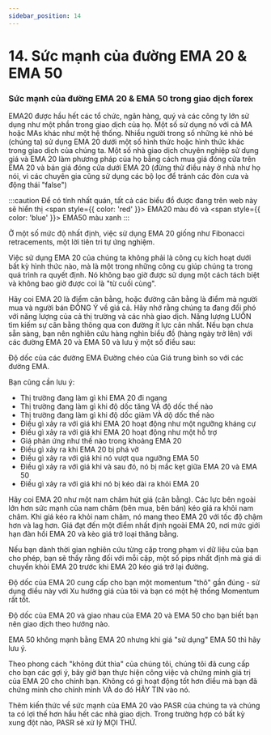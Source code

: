 ```yaml
---
sidebar_position: 14
---
```

# 14. Sức mạnh của đường EMA 20 & EMA 50
### Sức mạnh của đường EMA 20 & EMA 50 trong giao dịch forex
EMA20 được hầu hết các tổ chức, ngân hàng, quý và các công ty lớn sử dụng như một phần trong giao dịch của họ. Một số sử dụng nó với cả MA hoặc MAs khác như một hệ thống. Nhiều người trong số những kẻ nhỏ bé (chúng ta) sử dụng EMA 20 dưới một số hình thức hoặc hình thức khác trong giao dịch của chúng ta. 
Một số nhà giao dịch chuyên nghiệp sử dụng giá và EMA 20 làm phương pháp của họ bằng cách mua giá đóng cửa trên EMA 20 và bán giá đóng cửa dưới EMA 20 (đừng thử điều này ở nhà như họ nói, vì các chuyên gia cũng sử dụng các bộ lọc để tránh các đòn cưa và động thái "false")

:::caution
Để có tính nhất quán, tất cả các biểu đồ được đang trên web này sẽ hiển thị <span style={{ color: 'red' }}> EMA20 màu đỏ </span> và <span style={{ color: 'blue' }}> EMA50 màu xanh </span>
:::

Ở một số mức độ nhất định, việc sử dụng EMA 20 giống như Fibonacci retracements, một lời tiên tri tự ứng nghiệm.

Việc sử dụng EMA 20 của chúng ta không phải là công cụ kích hoạt dưới bất kỳ hình thức nào, mà là một trong những công cụ giúp chúng ta trong quá trình ra quyết định. Nó không bao giờ được sử dụng một cách tách biệt và không bao giờ được coi là "từ cuối cùng".

Hãy coi EMA 20 là điểm cân bằng, hoặc đường cân bằng là điểm mà người mua và người bán ĐỒNG Ý về giá cả.
Hãy nhớ rằng chúng ta đang đối phó với năng lượng của cả thị trường và các nhà giao dịch. Năng lượng LUÔN tìm kiếm sự cân bằng thông qua con đường ít lực cản nhất. Nếu bạn chưa sẵn sàng, bạn nên nghiên cứu hàng nghìn biểu đồ (hàng ngày trở lên) với các đường EMA 20 và EMA 50 và lưu ý một số điều sau:

Độ dốc của các đường EMA Đường chéo của Giá trung bình so với các đường EMA.

Bạn cũng cần lưu ý:

- Thị trường đang làm gì khi EMA 20 đi ngang
- Thị trường đang làm gì khi độ dốc tăng VÀ độ dốc thế nào
- Thị trường đang làm gì khi độ dốc giảm VÀ dộ dốc thế nào
- Điều gì xảy ra với giá khi EMA 20 hoạt động như một ngưỡng kháng cự
- Điều gì xảy ra với giá khi EMA 20 hoạt động như một hỗ trợ 
- Giá phản ứng như thế nào trong khoảng EMA 20
- Điều gì xảy ra khi EMA 20 bị phá vỡ
- Điều gì xảy ra với giá khi nó vượt qua ngưỡng EMA 50
- Điều gì xảy ra với giá khi và sau đó, nó bị mắc kẹt giữa EMA 20 và EMA 50
- Điều gì xảy ra với giá khi nó bị kéo dài ra khỏi EMA 20

Hãy coi EMA 20 như một nam châm hút giá (cân bằng). Các lực bên ngoài lớn hơn sức mạnh của nam châm (bên mua, bên bán) kéo giá ra khỏi nam châm. Khi giá kéo ra khỏi nam châm, nó mang theo EMA 20 với tốc độ chậm hơn và lag hơn. Giá đạt đến một điểm nhất định ngoài EMA 20, nơi mức giới hạn đàn hồi EMA 20 và kèo giá trở loại thăng bằng.

Nếu bạn dành thời gian nghiên cứu từng cặp trong phạm vi dữ liệu của bạn cho phép, bạn sẽ thấy rằng đối với mỗi cặp, một số pips nhất định mà giá di chuyển khỏi EMA 20 trước khi EMA 20 kéo giá trở lại đường.

Độ dốc của EMA 20 cung cấp cho bạn một momentum "thô" gần đúng  - sử dụng điều này với Xu hướng giá của tôi và bạn có một hệ thống Momentum rất tốt.

Độ dốc của EMA 20 và giao nhau của EMA 20 và EMA 50 cho bạn biết bạn nên giao dịch theo hướng nào.

EMA 50 không mạnh bằng EMA 20 nhưng khi giá "sử dụng" EMA 50 thì hãy lưu ý.

Theo phong cách "không đút thìa" của chúng tôi, chúng tôi đã cung cấp cho bạn các gợi ý, bây giờ bạn thực hiện công việc và chứng minh giá trị của EMA 20 cho chính bạn. Không có gì hoạt động tốt hơn điều mà bạn đã chứng minh cho chính mình VÀ do đó HÃY TIN vào nó.

Thêm kiến thức về sức mạnh của EMA 20 vào PASR của chúng ta và chúng ta có lợi thế hơn hầu hết các nhà giao dịch. Trong trường hợp có bất kỳ xung đột nào, PASR sẽ xử lý MỌI THỨ.

